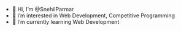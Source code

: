 - 👋 Hi, I’m @SnehilParmar
- 👀 I’m interested in Web Development, Competitive Programming 
- 🌱 I’m currently learning Web Development

<!---
SnehilParmar/SnehilParmar is a ✨ special ✨ repository because its `README.md` (this file) appears on your GitHub profile.
You can click the Preview link to take a look at your changes.
--->
